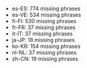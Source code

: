 - es-ES: 774 missing phrases
- es-VE: 534 missing phrases
- fi-FI: 530 missing phrases
- fr-FR: 37 missing phrases
- it-IT: 37 missing phrases
- ja-JP: 18 missing phrases
- ko-KR: 154 missing phrases
- nl-NL: 37 missing phrases
- zh-CN: 19 missing phrases

